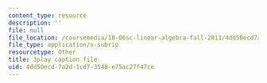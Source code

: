 ```yaml
---
content_type: resource
description: ''
file: null
file_location: /coursemedia/18-06sc-linear-algebra-fall-2011/4dd50ecd7a2d1cd73548e75ac27f47ce_FzncDO1eSNI.srt
file_type: application/x-subrip
resourcetype: Other
title: 3play caption file
uid: 4dd50ecd-7a2d-1cd7-3548-e75ac27f47ce
---
```

